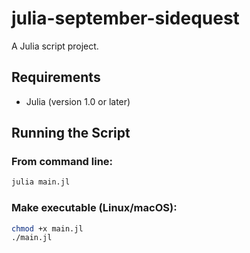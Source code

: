 # julia-september-sidequest

A Julia script project.

## Requirements

- Julia (version 1.0 or later)

## Running the Script

### From command line:

```bash
julia main.jl
```

### Make executable (Linux/macOS):

```bash
chmod +x main.jl
./main.jl
```